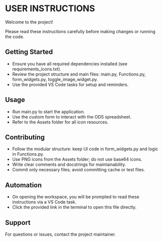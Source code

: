 # USER INSTRUCTIONS

Welcome to the project!

Please read these instructions carefully before making changes or running the code.

## Getting Started
- Ensure you have all required dependencies installed (see requirements_icons.txt).
- Review the project structure and main files: main.py, Functions.py, form_widgets.py, toggle_image_widget.py.
- Use the provided VS Code tasks for setup and reminders.

## Usage
- Run main.py to start the application.
- Use the custom form to interact with the ODS spreadsheet.
- Refer to the Assets folder for all icon resources.

## Contributing
- Follow the modular structure: keep UI code in form_widgets.py and logic in Functions.py.
- Use PNG icons from the Assets folder; do not use base64 icons.
- Write clear comments and docstrings for maintainability.
- Commit only necessary files; avoid committing cache or test files.

## Automation
- On opening the workspace, you will be prompted to read these instructions via a VS Code task.
- Click the provided link in the terminal to open this file directly.

## Support
For questions or issues, contact the project maintainer.
